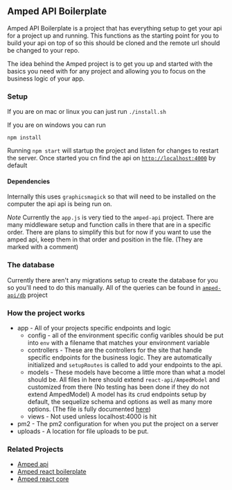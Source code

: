 ## Amped API Boilerplate

Amped API Boilerplate is a project that has everything setup to get your api for a project up and running. This functions as the starting point for you to build your api on top of so this should be cloned and the remote url should be changed to your repo.

The idea behind the Amped project is to get you up and started with the basics you need with for any project and allowing you to focus on the business logic of your app.

### Setup

If you are on mac or linux you can just run `./install.sh`

If you are on windows you can run
```
npm install
```

Running `npm start` will startup the project and listen for changes to restart the server. Once started you cn find the api on [`http://localhost:4000`](http://localhost:4000) by default

#### Dependencies

Internally this uses `graphicsmagick` so that will need to be installed on the computer the api api is being run on.

*Note* Currently the `app.js` is very tied to the `amped-api` project. There are many middleware setup and function calls in there that are in a specific order. There are plans to simplify this but for now if you want to use the amped api, keep them in that order and position in the file. (They are marked with a comment)

### The database

Currently there aren't any migrations setup to create the database for you so you'll need to do this manually. All of the queries can be found in [`amped-api/db`](https://github.com/rebelpixeldev/amped-api) project

### How the project works
* app - All of your projects specific endpoints and logic
    * config - all of the environment specific config varibles should be put into `env` with a filename that matches your environment variable
    * controllers - These are the controllers for the site that handle specific endpoints for the business logic. They are automatically initialized and `setupRoutes` is called to add your endpoints to the api.
    * models - These models have become a little more than what a model should be. All files in here should extend `react-api/AmpedModel` and customized from there (No testing has been done if they do not extend AmpedModel) A model has its crud endpoints setup by default, the sequelize schema and options as well as many more options. (The file is fully documented [here](https://github.com/rebelpixeldev/amped-api/blob/master/models/AmpedModel.js))
    * views - Not used unless localhost:4000 is hit
* pm2 - The pm2 configuration for when you put the project on a server
* uploads - A location for file uploads to be put.


### Related Projects
* [Amped api](https://github.com/rebelpixeldev/amped-api)
* [Amped react boilerplate](https://github.com/rebelpixeldev/amped-react-boilerplate)
* [Amped react core](https://github.com/rebelpixeldev/amped-react-core)
